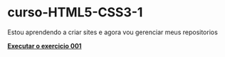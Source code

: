 # curso-HTML5-CSS3-1

 Estou aprendendo a criar sites e agora vou gerenciar meus repositorios <br> 

<a href="https://marquesossufojaime.github.io/curso-HTML5-CSS3-1/aulas/ex0011/"> <strong>Executar o exercicio 001 </strong></a>
